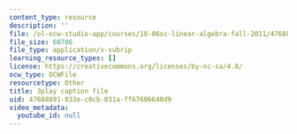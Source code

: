 ```yaml
---
content_type: resource
description: ''
file: /ol-ocw-studio-app/courses/18-06sc-linear-algebra-fall-2011/47688891033ec0cb031aff67606640d9_0oBJN8F616U.srt
file_size: 60706
file_type: application/x-subrip
learning_resource_types: []
license: https://creativecommons.org/licenses/by-nc-sa/4.0/
ocw_type: OCWFile
resourcetype: Other
title: 3play caption file
uid: 47688891-033e-c0cb-031a-ff67606640d9
video_metadata:
  youtube_id: null
---
```

